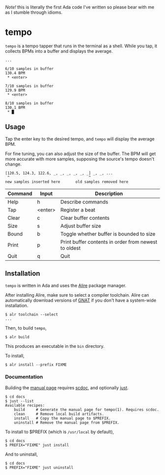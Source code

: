 *Note!* this is literally the first Ada code I've written so please bear with me as I stumble through idioms.

# tempo

`tempo` is a tempo tapper that runs in the terminal as a shell.
While you tap, it collects BPMs into a buffer and displays the average.

```
...

6/10 samples in buffer
130.4 BPM
 * <enter>

7/10 samples in buffer
129.9 BPM
 * <enter>

8/10 samples in buffer
130.1 BPM
 * █
```

## Usage

Tap the enter key to the desired tempo, and `tempo` will display the average BPM.

For fine tuning, you can also adjust the size of the buffer.
The BPM will get more accurate with more samples, supposing the source's tempo doesn't change.

```
[120.5, 124.3, 122.6, _, _, _, _, _, _] _, _, ...
 ^                                    ^
new samples inserted here       old samples removed here
```

| Command | Input     | Description                                          |
|---------|-----------|------------------------------------------------------|
| Help    | h         | Describe commands                                    |
| Tap     | \<enter\> | Register a beat                                      |
| Clear   | c         | Clear buffer contents                                |
| Size    | s         | Adjust buffer size                                   |
| Bound   | b         | Toggle whether buffer is bounded to size             |
| Print   | p         | Print buffer contents in order from newest to oldest |
| Quit    | q         | Quit                                                 |

## Installation

`tempo` is written in Ada and uses the [Alire](https://alire.ada.dev/docs/#installation) package manager.

After installing Alire, make sure to select a compiler toolchain.
Alire can automatically download versions of [GNAT](https://www.gnu.org/software/gnat/) if you don't have a system-wide installation.

```console
$ alr toolchain --select
...
```

Then, to build `tempo`,

```console
$ alr build
```

This produces an executable in the `bin` directory.

To install,

```console
$ alr install --prefix FIXME
```

### Documentation

Building the [manual page](./docs/tempo.1.scd) requires [scdoc](https://git.sr.ht/~sircmpwn/scdoc/), and optionally [just](https://just.systems/).

```console
$ cd docs
$ just --list
Available recipes:
    build     # Generate the manual page for tempo(1). Requires scdoc.
    clean     # Remove local build artifacts.
    install   # Copy the manual page to $PREFIX.
    uninstall # Remove the manual page from $PREFIX.
```

To install to $PREFIX (which is `/usr/local` by default),

```console
$ cd docs
$ PREFIX="FIXME" just install
```

And to uninstall,

```console
$ cd docs
$ PREFIX="FIXME" just uninstall
```

